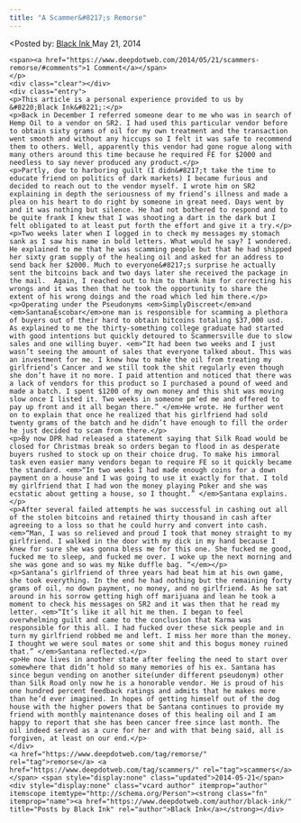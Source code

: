 ```yaml
---
title: "A Scammer&#8217;s Remorse"
---
```


<article class="post-listing post-5686 post type-post status-publish format-standard has-post-thumbnail hentry  tag-remorse tag-scammers">
<<span>Posted by: <a href="https://www.deepdotweb.com/author/black-ink/" title="">Black Ink </a></span>
    <span>May 21, 2014</span>
    
    <span><a href="https://www.deepdotweb.com/2014/05/21/scammers-remorse/#comments">1 Comment</a></span>
    </p>
    <div class="clear"></div>
    <div class="entry">
    <p>This article is a personal experience provided to us by &#8220;Black Ink&#8221;:</p>
    <p>Back in December I referred someone dear to me who was in search of Hemp Oil to a vendor on SR2. I had used this particular vendor before to obtain sixty grams of oil for my own treatment and the transaction went smooth and without any hiccups so I felt it was safe to recommend them to others. Well, apparently this vendor had gone rogue along with many others around this time because he required FE for $2000 and needless to say never produced any product.</p>
    <p>Partly, due to harboring guilt (I didn&#8217;t take the time to educate friend on politics of dark markets) I became furious and decided to reach out to the vendor myself. I wrote him on SR2 explaining in depth the seriousness of my friend’s illness and made a plea on his heart to do right by someone in great need. Days went by and it was nothing but silence. He had not bothered to respond and to be quite frank I knew that I was shooting a dart in the dark but I felt obligated to at least put forth the effort and give it a try.</p>
    <p>Two weeks later when I logged in to check my messages my stomach sank as I saw his name in bold letters. What would he say? I wondered. He explained to me that he was scamming people but that he had shipped her sixty gram supply of the healing oil and asked for an address to send back her $2000. Much to everyone&#8217;s surprise he actually sent the bitcoins back and two days later she received the package in the mail.  Again, I reached out to him to thank him for correcting his wrongs and it was then that he took the opportunity to share the extent of his wrong doings and the road which led him there.</p>
    <p>Operating under the Pseudonyms <em>SimplyDiscreet</em>and <em>SantanaEscobar</em>one man is responsible for scamming a plethora of buyers out of their hard to obtain bitcoins totaling $37,000 usd. As explained to me the thirty-something college graduate had started with good intentions but quickly detoured to Scammersville due to slow sales and one willing buyer. <em>“It had been two weeks and I just wasn’t seeing the amount of sales that everyone talked about. This was an investment for me. I knew how to make the oil from treating my girlfriend’s Cancer and we still took the shit regularly even though she don’t have it no more. I paid attention and noticed that there was a lack of vendors for this product so I purchased a pound of weed and made a batch. I spent $1200 of my own money and this shit was moving slow once I listed it. Two weeks in someone pm’ed me and offered to pay up front and it all began there.” </em>He wrote. He further went on to explain that once he realized that his girlfriend had sold twenty grams of the batch and he didn’t have enough to fill the order he just decided to scam from there.</p>
    <p>By now DPR had released a statement saying that Silk Road would be closed for Christmas break so orders began to flood in as desperate buyers rushed to stock up on their choice drug. To make his immoral task even easier many vendors began to require FE so it quickly became the standard. <em>“In two weeks I had made enough coins for a down payment on a house and I was going to use it exactly for that. I told my girlfriend that I had won the money playing Poker and she was ecstatic about getting a house, so I thought.” </em>Santana explains.</p>
    <p>After several failed attempts he was successful in cashing out all of the stolen bitcoins and retained thirty thousand in cash after agreeing to a loss so that he could hurry and convert into cash. <em>“Man, I was so relieved and proud I took that money straight to my girlfriend. I walked in the door with my dick in my hand because I knew for sure she was gonna bless me for this one. She fucked me good, fucked me to sleep, and fucked me over. I woke up the next morning and she was gone and so was my Nike duffle bag. “</em></p>
    <p>Santana’s girlfriend of three years had beat him at his own game, she took everything. In the end he had nothing but the remaining forty grams of oil, no down payment, no money, and no girlfriend. As he sat around in his sorrow getting high off marijuana and lean he took a moment to check his messages on SR2 and it was then that he read my letter. <em>“It’s like it all hit me then. I began to feel overwhelming guilt and came to the conclusion that Karma was responsible for this all. I had fucked over these sick people and in turn my girlfriend robbed me and left. I miss her more than the money. I thought we were soul mates or some shit and this bogus money ruined that.” </em>Santana reflected.</p>
    <p>He now lives in another state after feeling the need to start over somewhere that didn’t hold so many memories of his ex. Santana has since begun vending on another site(under different pseudonym) other than Silk Road only now he is a honorable vendor. He is proud of his one hundred percent feedback ratings and admits that he makes more than he’d ever imagined. In hopes of getting himself out of the dog house with the higher powers that be Santana continues to provide my friend with monthly maintenance doses of this healing oil and I am happy to report that she has been cancer free since last month. The oil indeed served as a cure for her and with that being said, all is forgiven, at least on our end.</p>
    </div>
    <a href="https://www.deepdotweb.com/tag/remorse/" rel="tag">remorse</a> <a href="https://www.deepdotweb.com/tag/scammers/" rel="tag">scammers</a></span> <span style="display:none" class="updated">2014-05-21</span>
    <div style="display:none" class="vcard author" itemprop="author" itemscope itemtype="http://schema.org/Person"><strong class="fn" itemprop="name"><a href="https://www.deepdotweb.com/author/black-ink/" title="Posts by Black Ink" rel="author">Black Ink</a></strong></div>
    
